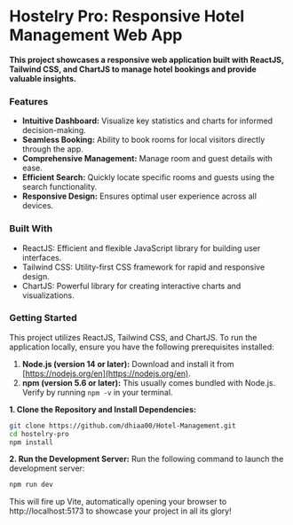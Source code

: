 # Hostelry Pro: Responsive Hotel Management Web App

**This project showcases a responsive web application built with ReactJS, Tailwind CSS, and ChartJS to manage hotel bookings and provide valuable insights.**

### Features

* **Intuitive Dashboard:** Visualize key statistics and charts for informed decision-making.
* **Seamless Booking:** Ability to book rooms for local visitors directly through the app.
* **Comprehensive Management:** Manage room and guest details with ease.
* **Efficient Search:** Quickly locate specific rooms and guests using the search functionality.
* **Responsive Design:** Ensures optimal user experience across all devices.

### Built With

* ReactJS: Efficient and flexible JavaScript library for building user interfaces.
* Tailwind CSS: Utility-first CSS framework for rapid and responsive design.
* ChartJS: Powerful library for creating interactive charts and visualizations.

### Getting Started

This project utilizes ReactJS, Tailwind CSS, and ChartJS. To run the application locally, ensure you have the following prerequisites installed:

1. **Node.js (version 14 or later):** Download and install it from [https://nodejs.org/en](https://nodejs.org/en).
2. **npm (version 5.6 or later):** This usually comes bundled with Node.js. Verify by running `npm -v` in your terminal.

**1. Clone the Repository and Install Dependencies:**

```bash
git clone https://github.com/dhiaa00/Hotel-Management.git
cd hostelry-pro
npm install
```
**2. Run the Development Server:**
Run the following command to launch the development server:

```Bash
npm run dev
```
This will fire up Vite, automatically opening your browser to http://localhost:5173 to showcase your project in all its glory!
